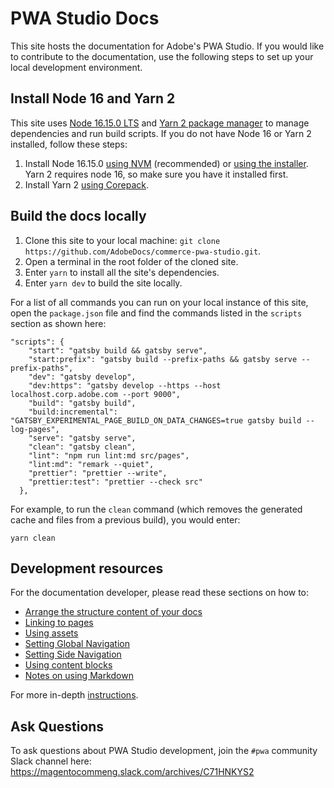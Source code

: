 # PWA Studio Docs

This site hosts the documentation for Adobe's PWA Studio. If you would like to contribute to the documentation, use the following steps to set up your local development environment.

## Install Node 16 and Yarn 2

This site uses [Node 16.15.0 LTS](https://nodejs.org/en/) and [Yarn 2 package manager](https://yarnpkg.com/getting-started) to manage dependencies and run build scripts. If you do not have Node 16 or Yarn 2 installed, follow these steps:

1. Install Node 16.15.0 [using NVM](https://github.com/nvm-sh/nvm#readme) (recommended) or [using the installer](https://nodejs.org/en/). Yarn 2 requires node 16, so make sure you have it installed first.
2. Install Yarn 2 [using Corepack](https://yarnpkg.com/getting-started/install).

## Build the docs locally

1. Clone this site to your local machine: `git clone https://github.com/AdobeDocs/commerce-pwa-studio.git`.
2. Open a terminal in the root folder of the cloned site.
3. Enter `yarn` to install all the site's dependencies.
4. Enter `yarn dev` to build the site locally.

For a list of all commands you can run on your local instance of this site, open the `package.json` file and find the commands listed in the `scripts` section as shown here:

```
"scripts": {
    "start": "gatsby build && gatsby serve",
    "start:prefix": "gatsby build --prefix-paths && gatsby serve --prefix-paths",
    "dev": "gatsby develop",
    "dev:https": "gatsby develop --https --host localhost.corp.adobe.com --port 9000",
    "build": "gatsby build",
    "build:incremental": "GATSBY_EXPERIMENTAL_PAGE_BUILD_ON_DATA_CHANGES=true gatsby build --log-pages",
    "serve": "gatsby serve",
    "clean": "gatsby clean",
    "lint": "npm run lint:md src/pages",
    "lint:md": "remark --quiet",
    "prettier": "prettier --write",
    "prettier:test": "prettier --check src"
  },
```

For example, to run the `clean` command (which removes the generated cache and files from a previous build), you would enter:

```
yarn clean
```

## Development resources

For the documentation developer, please read these sections on how to:
- [Arrange the structure content of your docs](https://github.com/adobe/aio-theme#content-structure)
- [Linking to pages](https://github.com/adobe/aio-theme#links)
- [Using assets](https://github.com/adobe/aio-theme-aio#assets)
- [Setting Global Navigation](https://github.com/adobe/aio-theme#global-navigation)
- [Setting Side Navigation](https://github.com/adobe/aio-theme#side-navigation)
- [Using content blocks](https://github.com/adobe/aio-theme#jsx-blocks)
- [Notes on using Markdown](https://github.com/adobe/aio-theme#writing-enhanced-markdown)

For more in-depth [instructions](https://github.com/adobe/aio-theme#getting-started).

## Ask Questions

To ask questions about PWA Studio development, join the `#pwa` community Slack channel here: https://magentocommeng.slack.com/archives/C71HNKYS2
